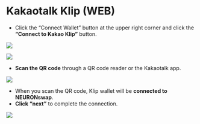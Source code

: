 # Kakaotalk Klip (WEB)

* Click the “Connect Wallet” button at the upper right corner and click the **“Connect to Kakao Klip”** button.

![](<../../.gitbook/assets/지갑연결하기 클립\_5.jpg>)

![](<../../.gitbook/assets/지갑연결하기 클립\_6.jpg>)

* **Scan the QR code** through a QR code reader or the Kakaotalk app.

![](<../../.gitbook/assets/지갑연결하기 클립\_7.jpg>)

* When you scan the QR code, Klip wallet will be **connected to NEURONswap**.
* **Click “next”** to complete the connection.

![](<../../.gitbook/assets/지갑연결하기 클립\_8.jpg>)
